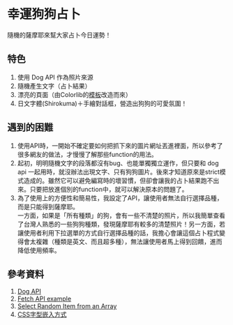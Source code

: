 # 幸運狗狗占卜
隨機的薩摩耶來幫大家占卜今日運勢！


## 特色
1. 使用 Dog API 作為照片來源
2. 隨機產生文字（占卜結果）
3. 漂亮的頁面（由Colorlib的[模板](https://colorlib.com/wp/template/landerz/ "Landerz")改造而來）
4. 日文字體(Shirokuma)＋手繪對話框，營造出狗狗的可愛氛圍！


## 遇到的困難
1. 使用API時，一開始不確定要如何把抓下來的圖片網址丟進<img>裡面，所以參考了很多網友的做法，才慢慢了解那些function的用法。
2. 起初，明明隨機文字的段落都沒有bug、也能單獨獨立運作，但只要和 dog api 一起用時，就沒辦法出現文字、只有狗狗圖片。後來才知道原來是strict模式造成的。雖然它可以避免編寫時的壞習慣，但卻會讓我的占卜結果跑不出來。只要把放進個別的function中，就可以解決原本的問題了。
3. 為了使用上的方便性和簡易性，我設定了API，讓使用者無法自行選擇品種，而是只能得到薩摩耶。<br>一方面，如果是「所有種類」的狗，會有一些不清楚的照片，所以我簡單查看了台灣人熟悉的一些狗狗種類，發現薩摩耶有較多的清楚照片！另一方面，若讓使用者利用下拉選單的方式自行選擇品種的話，我擔心會讓這個占卜程式變得會太複雜（種類是英文、而且超多種），無法讓使用者馬上得到回饋，進而降低使用頻率。


## 參考資料
1. [Dog API](https://dog.ceo/dog-api/)
2. [Fetch API example](https://codepen.io/kkoutoup/pen/wjZXPw)
3. [Select Random Item from an Array](https://css-tricks.com/snippets/javascript/select-random-item-array/)
4. [CSS字型嵌入方式](https://www.iware.com.tw/qa-CSS字型嵌入方式.html)
